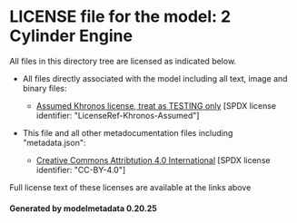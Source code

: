 # LICENSE file for the model: 2 Cylinder Engine

All files in this directory tree are licensed as indicated below.

* All files directly associated with the model including all text, image and binary files:

  * [Assumed Khronos license, treat as TESTING only]("") [SPDX license identifier: "LicenseRef-Khronos-Assumed"]

* This file and all other metadocumentation files including "metadata.json":

  * [Creative Commons Attribtution 4.0 International]("https://creativecommons.org/licenses/by/4.0/legalcode") [SPDX license identifier: "CC-BY-4.0"]

Full license text of these licenses are available at the links above

#### Generated by modelmetadata 0.20.25